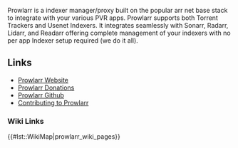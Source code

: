 Prowlarr is a indexer manager/proxy built on the popular arr net base
stack to integrate with your various PVR apps. Prowlarr supports both
Torrent Trackers and Usenet Indexers. It integrates seamlessly with
Sonarr, Radarr, Lidarr, and Readarr offering complete management of your
indexers with no per app Indexer setup required (we do it all).

## Links

  - [Prowlarr Website](https://prowlarr.com/)
  - [Prowlarr Donations](https://opencollective.com/Prowlarr)
  - [Prowlarr Github](https://github.com/Prowlarr/Prowlarr)
  - [Contributing to
    Prowlarr](https://github.com/Prowlarr/Prowlarr/blob/develop/CONTRIBUTING.md)

### Wiki Links

{{\#lst::WikiMap|prowlarr\_wiki\_pages}}
